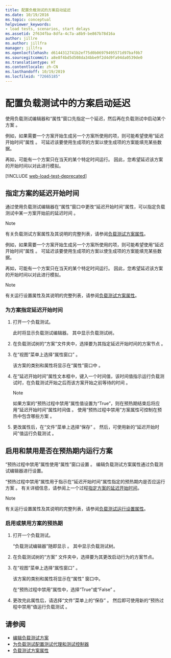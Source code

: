 ```yaml
---
title: 配置负载测试的方案启动延迟
ms.date: 10/19/2016
ms.topic: conceptual
helpviewer_keywords:
- load tests, scenarios, start delays
ms.assetid: 2f634fba-8dfa-4c7a-a8b9-be867b78d16a
author: jillre
ms.author: jillfra
manager: jillfra
ms.openlocfilehash: d6144312741b2ef75d0b06979495571d97baf0b7
ms.sourcegitcommit: a8e8f4bd5d508da34bbe9f2d4d9fa94da0539de0
ms.translationtype: HT
ms.contentlocale: zh-CN
ms.lasthandoff: 10/19/2019
ms.locfileid: "72665185"
---
```

# <a name="configure-scenario-start-delays-in-load-tests"></a>配置负载测试中的方案启动延迟

使用负载测试编辑器和“属性”窗口先指定一个延迟，然后再在负载测试中启动某个方案  。

例如，如果需要一个方案开始生成另一个方案所使用的项，则可能希望使用“延迟开始时间”属性  。 可延迟该要使用生成项的方案以使生成项的方案能填充某些数据。

再如，可能有一个方案只在当天的某个特定时间运行。 因此，您希望延迟该方案的开始时间以对此进行模拟。

[!INCLUDE [web-load-test-deprecated](includes/web-load-test-deprecated.md)]

## <a name="specify-the-delay-start-time-of-a-scenario"></a>指定方案的延迟开始时间

通过使用负载测试编辑器在“属性”窗口中更改“延迟开始时间”属性，可以指定负载测试中某一方案开始前的延迟时间   。

> [!NOTE]
> 有关负载测试方案属性及其说明的完整列表，请参阅[负载测试方案属性](../test/load-test-scenario-properties.md)。

例如，如果需要一个方案开始生成另一个方案所使用的项，则可能希望使用“延迟开始时间”属性  。 可延迟该要使用生成项的方案以使生成项的方案能填充某些数据。

再如，可能有一个方案只在当天的某个特定时间运行。 因此，您希望延迟该方案的开始时间以对此进行模拟。

> [!NOTE]
> 有关运行设置属性及其说明的完整列表，请参阅[负载测试方案属性](../test/load-test-scenario-properties.md)。

### <a name="to-specify-the-delay-start-time-for-a-scenario"></a>为方案指定延迟开始时间

1. 打开一个负载测试。

     此时将显示负载测试编辑器。 其中显示负载测试树。

2. 在负载测试树的“方案”文件夹中，选择要为其指定延迟开始时间的方案节点  。

3. 在“视图”菜单上选择“属性窗口”   。

     该方案的类别和属性将显示在“属性”窗口中  。

4. 在“延迟开始时间”属性文本框中，键入一个时间值，该时间值指示运行负载测试时，在负载测试开始之后而该方案开始之前等待的时间  。

    > [!NOTE]
    > 如果方案的“预热过程中禁用”属性值设置为“True”，则在预热期结束后将应用“延迟开始时间”属性时间值    。 使用“预热过程中禁用”方案属性可控制在预热中包含哪些方案  。

5. 更改属性后，在“文件”菜单上选择“保存”   。 然后，可使用新的“延迟开始时间”值运行负载测试  。

## <a name="enable-and-disable-whether-a-scenario-runs-during-the-warm-up-period"></a>启用和禁用是否在预热期内运行方案

“预热过程中禁用”属性使用“属性”窗口设置   。 编辑负载测试方案属性通过负载测试编辑器进行设置。

“预热过程中禁用”属性用于指示在“延迟开始时间”属性指定的预热期内是否应运行方案   。 有关详细信息，请参阅上一个过程[指定方案的延迟开始时间](#specify-the-delay-start-time-of-a-scenario)。

> [!NOTE]
> 有关运行设置属性及其说明的完整列表，请参阅[负载测试运行设置属性](../test/load-test-scenario-properties.md)。

### <a name="to-enable-or-disable-the-warm-up-period-for-a-scenario"></a>启用或禁用方案的预热期

1. 打开一个负载测试。

     “负载测试编辑器”随即显示  。 其中显示负载测试树。

2. 在负载测试树的“方案”  文件夹中，选择要为其更改启动行为的方案节点。

3. 在“视图”菜单上选择“属性窗口”   。

     该方案的类别和属性将显示在“属性”  窗口中。

     在“预热过程中禁用”属性中，选择“True”或“False”    。

4. 更改完此属性后，请选择“文件”菜单上的“保存”   。 然后即可使用新的“预热过程中禁用”值运行负载测试  。

## <a name="see-also"></a>请参阅

- [编辑负载测试方案](../test/edit-load-test-scenarios.md)
- [为负载测试配置测试代理和测试控制器](../test/configure-test-agents-and-controllers-for-load-tests.md)
- [负载测试方案属性](../test/load-test-scenario-properties.md)